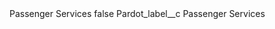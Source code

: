 <?xml version="1.0" encoding="UTF-8"?>
<CustomMetadata xmlns="http://soap.sforce.com/2006/04/metadata" xmlns:xsi="http://www.w3.org/2001/XMLSchema-instance" xmlns:xsd="http://www.w3.org/2001/XMLSchema">
    <label>Passenger Services</label>
    <protected>false</protected>
    <values>
        <field>Pardot_label__c</field>
        <value xsi:type="xsd:string">Passenger Services</value>
    </values>
</CustomMetadata>
